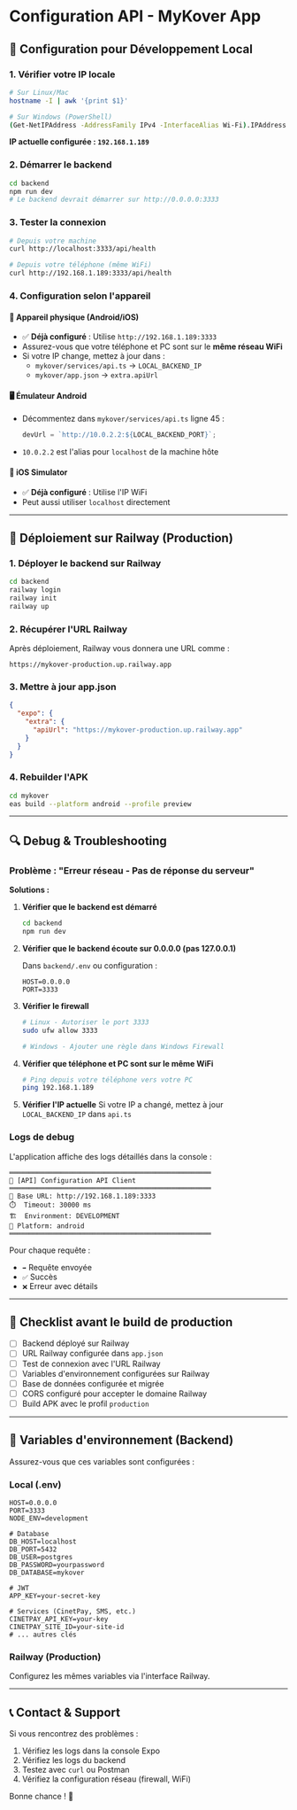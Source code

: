 # Configuration API - MyKover App

## 📱 Configuration pour Développement Local

### 1. Vérifier votre IP locale

```bash
# Sur Linux/Mac
hostname -I | awk '{print $1}'

# Sur Windows (PowerShell)
(Get-NetIPAddress -AddressFamily IPv4 -InterfaceAlias Wi-Fi).IPAddress
```

**IP actuelle configurée : `192.168.1.189`**

### 2. Démarrer le backend

```bash
cd backend
npm run dev
# Le backend devrait démarrer sur http://0.0.0.0:3333
```

### 3. Tester la connexion

```bash
# Depuis votre machine
curl http://localhost:3333/api/health

# Depuis votre téléphone (même WiFi)
curl http://192.168.1.189:3333/api/health
```

### 4. Configuration selon l'appareil

#### 📲 Appareil physique (Android/iOS)
- ✅ **Déjà configuré** : Utilise `http://192.168.1.189:3333`
- Assurez-vous que votre téléphone et PC sont sur le **même réseau WiFi**
- Si votre IP change, mettez à jour dans :
  - `mykover/services/api.ts` → `LOCAL_BACKEND_IP`
  - `mykover/app.json` → `extra.apiUrl`

#### 🖥️ Émulateur Android
- Décommentez dans `mykover/services/api.ts` ligne 45 :
  ```typescript
  devUrl = `http://10.0.2.2:${LOCAL_BACKEND_PORT}`;
  ```
- `10.0.2.2` est l'alias pour `localhost` de la machine hôte

#### 📱 iOS Simulator
- ✅ **Déjà configuré** : Utilise l'IP WiFi
- Peut aussi utiliser `localhost` directement

---

## 🚀 Déploiement sur Railway (Production)

### 1. Déployer le backend sur Railway

```bash
cd backend
railway login
railway init
railway up
```

### 2. Récupérer l'URL Railway

Après déploiement, Railway vous donnera une URL comme :
```
https://mykover-production.up.railway.app
```

### 3. Mettre à jour app.json

```json
{
  "expo": {
    "extra": {
      "apiUrl": "https://mykover-production.up.railway.app"
    }
  }
}
```

### 4. Rebuilder l'APK

```bash
cd mykover
eas build --platform android --profile preview
```

---

## 🔍 Debug & Troubleshooting

### Problème : "Erreur réseau - Pas de réponse du serveur"

**Solutions :**

1. **Vérifier que le backend est démarré**
   ```bash
   cd backend
   npm run dev
   ```

2. **Vérifier que le backend écoute sur 0.0.0.0 (pas 127.0.0.1)**
   
   Dans `backend/.env` ou configuration :
   ```env
   HOST=0.0.0.0
   PORT=3333
   ```

3. **Vérifier le firewall**
   ```bash
   # Linux - Autoriser le port 3333
   sudo ufw allow 3333
   
   # Windows - Ajouter une règle dans Windows Firewall
   ```

4. **Vérifier que téléphone et PC sont sur le même WiFi**
   ```bash
   # Ping depuis votre téléphone vers votre PC
   ping 192.168.1.189
   ```

5. **Vérifier l'IP actuelle**
   Si votre IP a changé, mettez à jour `LOCAL_BACKEND_IP` dans `api.ts`

### Logs de debug

L'application affiche des logs détaillés dans la console :

```
═══════════════════════════════════════════════════
🚀 [API] Configuration API Client
═══════════════════════════════════════════════════
📍 Base URL: http://192.168.1.189:3333
⏱️  Timeout: 30000 ms
🏗️  Environment: DEVELOPMENT
📱 Platform: android
═══════════════════════════════════════════════════
```

Pour chaque requête :
- `➡️` Requête envoyée
- `✅` Succès
- `❌` Erreur avec détails

---

## 📝 Checklist avant le build de production

- [ ] Backend déployé sur Railway
- [ ] URL Railway configurée dans `app.json`
- [ ] Test de connexion avec l'URL Railway
- [ ] Variables d'environnement configurées sur Railway
- [ ] Base de données configurée et migrée
- [ ] CORS configuré pour accepter le domaine Railway
- [ ] Build APK avec le profil `production`

---

## 🔐 Variables d'environnement (Backend)

Assurez-vous que ces variables sont configurées :

### Local (.env)
```env
HOST=0.0.0.0
PORT=3333
NODE_ENV=development

# Database
DB_HOST=localhost
DB_PORT=5432
DB_USER=postgres
DB_PASSWORD=yourpassword
DB_DATABASE=mykover

# JWT
APP_KEY=your-secret-key

# Services (CinetPay, SMS, etc.)
CINETPAY_API_KEY=your-key
CINETPAY_SITE_ID=your-site-id
# ... autres clés
```

### Railway (Production)
Configurez les mêmes variables via l'interface Railway.

---

## 📞 Contact & Support

Si vous rencontrez des problèmes :
1. Vérifiez les logs dans la console Expo
2. Vérifiez les logs du backend
3. Testez avec `curl` ou Postman
4. Vérifiez la configuration réseau (firewall, WiFi)

Bonne chance ! 🚀


